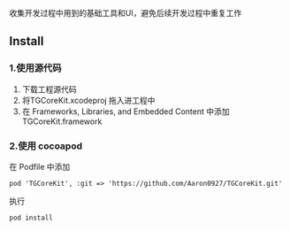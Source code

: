 收集开发过程中用到的基础工具和UI，避免后续开发过程中重复工作

## Install

### 1.使用源代码
1. 下载工程源代码
2. 将TGCoreKit.xcodeproj 拖入进工程中
3. 在 Frameworks, Libraries, and Embedded Content 中添加 TGCoreKit.framework

### 2.使用 cocoapod
在 Podfile 中添加
```
pod 'TGCoreKit', :git => 'https://github.com/Aaron0927/TGCoreKit.git'
```
执行
```
pod install
```
